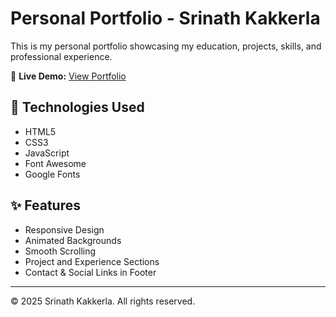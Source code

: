 # Personal Portfolio - Srinath Kakkerla

This is my personal portfolio showcasing my education, projects, skills, and professional experience.

🔗 **Live Demo:** [View Portfolio](https://yourusername.github.io/portfolio/)

## 🔧 Technologies Used
- HTML5
- CSS3
- JavaScript
- Font Awesome
- Google Fonts

## ✨ Features
- Responsive Design
- Animated Backgrounds
- Smooth Scrolling
- Project and Experience Sections
- Contact & Social Links in Footer

---

© 2025 Srinath Kakkerla. All rights reserved.
